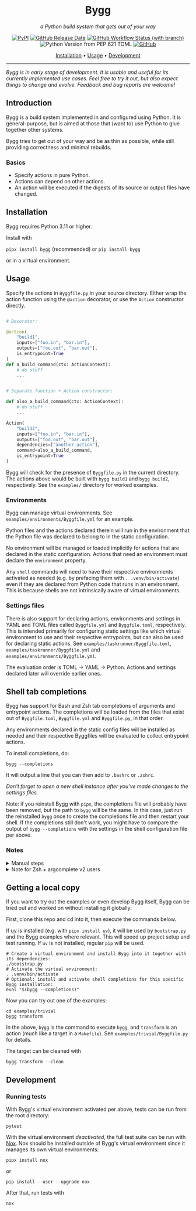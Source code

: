 <div align="center">

# Bygg

_a Python build system that gets out of your way_

[![PyPI](https://img.shields.io/pypi/v/bygg?flat)](https://pypi.org/project/bygg/)
[![GitHub Release Date](https://img.shields.io/github/release-date/rikardg/bygg)](https://github.com/rikardg/bygg/releases)
[![GitHub Workflow Status (with branch)](https://img.shields.io/github/actions/workflow/status/rikardg/bygg/code_quality.yml?branch=master&flat)](https://github.com/rikardg/bygg/actions?query=branch%3Amaster+)
![Python Version from PEP 621 TOML](https://img.shields.io/python/required-version-toml?tomlFilePath=https%3A%2F%2Fraw.githubusercontent.com%2Frikardg%2Fbygg%2Fmaster%2Fpyproject.toml)
[![GitHub](https://img.shields.io/github/license/rikardg/bygg)](LICENSE)

[Installation](#installation) • [Usage](#usage) • [Development](#development)

</div>

---

_Bygg is in early stage of development. It is usable and useful for its
currently implemented use cases. Feel free to try it out, but also expect
things to change and evolve. Feedback and bug reports are welcome!_

## Introduction

Bygg is a build system implemented in and configured using Python. It is
general-purpose, but is aimed at those that (want to) use Python to glue
together other systems.

Bygg tries to get out of your way and be as thin as possible, while still
providing correctness and minimal rebuilds.

### Basics

- Specify actions in pure Python.
- Actions can depend on other actions.
- An action will be executed if the digests of its source or output files have
  changed.

## Installation

Bygg requires Python 3.11 or higher.

Install with

`pipx install bygg` (recommended)
or
`pip install bygg`

or in a virtual environment.

## Usage

Specify the actions in `Byggfile.py` in your source directory. Either wrap the
action function using the `@action` decorator, or use the `Action` constructor
directly.

```python

# Decorator:

@action(
    "build1",
    inputs=["foo.in", "bar.in"],
    outputs=["foo.out", "bar.out"],
    is_entrypoint=True
)
def a_build_command(ctx: ActionContext):
    # do stuff
    ...


# Separate function + Action constructor:

def also_a_build_command(ctx: ActionContext):
    # do stuff
    ...

Action(
    "build2",
    inputs=["foo.in", "bar.in"],
    outputs=["foo.out", "bar.out"],
    dependencies=["another action"],
    command=also_a_build_command,
    is_entrypoint=True
)
```

Bygg will check for the presence of `Byggfile.py` in the current directory. The
actions above would be built with `bygg build1` and `bygg build2`,
respectively. See the `examples/` directory for worked examples.

### Environments

Bygg can manage virtual environments. See `examples/environments/Byggfile.yml`
for an example.

Python files and the actions declared therein will run in the environment that
the Python file was declared to belong to in the static configuration.

No environment will be managed or loaded implicitly for actions that are
declared in the static configuration. Actions that need an environment must
declare the `environment` property.

Any `shell` commands will need to have their respective environments activated
as needed (e.g. by prefacing them with `. .venv/bin/activate`) even if they are
declared from Python code that runs in an environment. This is because shells
are not intrinsically aware of virtual environments.

### Settings files

There is also support for declaring actions, environments and settings in YAML
and TOML files called `Byggfile.yml` and `Byggfile.toml`, respectively. This is
intended primarily for configuring static settings like which virtual
environment to use and their respective entrypoints, but can also be used for
declaring static actions. See `examples/taskrunner/Byggfile.toml`,
`examples/taskrunner/Byggfile.yml` and `examples/environments/Byggfile.yml`.

The evaluation order is TOML -> YAML -> Python. Actions and settings declared
later will override earlier ones.

## Shell tab completions

Bygg has support for Bash and Zsh tab completions of arguments and entrypoint
actions. The completions will be loaded from the files that exist out of
`Byggfile.toml`, `Byggfile.yml` and `Byggfile.py`, in that order.

Any environments declared in the static config files will be installed as
needed and their respective Byggfiles will be evaluated to collect entrypoint
actions.

To install completions, do:

```shell
bygg --completions
```

It will output a line that you can then add to `.bashrc` or `.zshrc`.

_Don't forget to open a new shell instance after you've made changes to the
settings files._

Note: if you reinstall Bygg with `pipx`, the completions file will probably
have been removed, but the path to `bygg` will be the same. In this case, just
run the reinstalled `bygg` once to create the completions file and then restart
your shell. If the completions still don't work, you might have to compare the
output of `bygg --completions` with the settings in the shell configuration
file per above.

### Notes

<details>
<summary>
Manual steps
</summary>

Add the following line to `.bashrc` or `.zshrc`:

```shell
eval "$(.your_bygg_venv/bin/register-python-argcomplete .your_bygg_venv/bin/bygg)"
```

</details>

<details>
<summary>Note for Zsh + argcomplete v2 users</summary>

The recommended setup above uses the argcomplete that is installed with Bygg,
since this version (starting with v3) has proper support for Zsh so that the
action completions will show descriptions. If you for whatever reason need to
use a lower version of argcomplete you need to load the Bash compatibility
layer first, and then the Bygg completions:

```shell
autoload -U bashcompinit ; bashcompinit
eval "$(register-python-argcomplete bygg)"
```

</details>

## Getting a local copy

If you want to try out the examples or even develop Bygg itself, Bygg can be
tried out and worked on without installing it globally:

First, clone this repo and cd into it, then execute the commands below.

If [uv](https://github.com/astral-sh/uv) is installed (e.g. with `pipx install uv`),
it will be used by `bootstrap.py` and the Bygg examples where relevant.
This will speed up project setup and test running. If `uv` is not installed,
regular `pip` will be used.

```shell
# Create a virtual environment and install Bygg into it together with its dependencies:
./bootstrap.py
# Activate the virtual environment:
. .venv/bin/activate
# Optional: install and activate shell completions for this specific Bygg installation:
eval "$(bygg --completions)"
```

Now you can try out one of the examples:

```shell
cd examples/trivial
bygg transform
```

In the above, `bygg` is the command to execute `bygg`, and `transform` is an
action (much like a target in a `Makefile`). See `examples/trivial/Byggfile.py`
for details.

The target can be cleaned with

```shell
bygg transform --clean
```

## Development

### Running tests

With Bygg's virtual environment activated per above, tests can be run from the root directory:

```shell
pytest
```

With the virtual environment _deactivated_, the full test suite can be run with
[Nox](https://nox.thea.codes/en/stable/). Nox should be installed outside of
Bygg's virtual environment since it manages its own virtual environments:

```shell
pipx install nox
```

or

```shell
pip install --user --upgrade nox
```

After that, run tests with

```shell
nox
```
